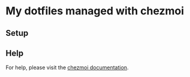 # My dotfiles managed with chezmoi

## Setup

## Help

For help, please visit the [chezmoi documentation](https://www.chezmoi.io/docs/).